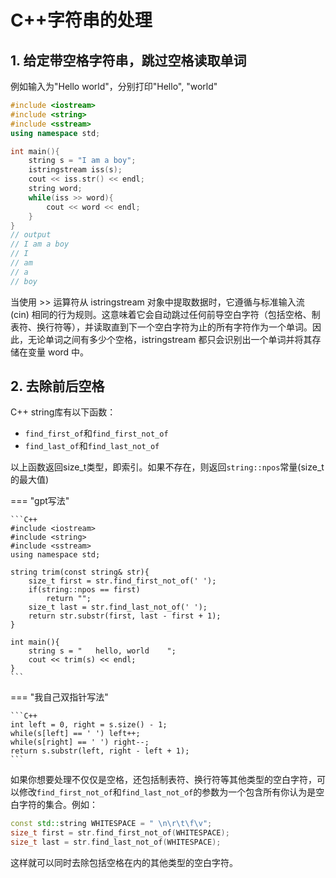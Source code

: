 # C++字符串的处理

## 1. 给定带空格字符串，跳过空格读取单词

例如输入为"Hello world"，分别打印"Hello", "world"

```C++
#include <iostream>
#include <string>
#include <sstream>
using namespace std;

int main(){
    string s = "I am a boy";
    istringstream iss(s);
    cout << iss.str() << endl;
    string word;
    while(iss >> word){
        cout << word << endl;
    }
}
// output
// I am a boy
// I
// am
// a
// boy
```

当使用 >> 运算符从 istringstream 对象中提取数据时，它遵循与标准输入流 (cin) 相同的行为规则。这意味着它会自动跳过任何前导空白字符（包括空格、制表符、换行符等），并读取直到下一个空白字符为止的所有字符作为一个单词。因此，无论单词之间有多少个空格，istringstream 都只会识别出一个单词并将其存储在变量 word 中。

## 2. 去除前后空格

C++ string库有以下函数：

- `find_first_of`和`find_first_not_of`
- `find_last_of`和`find_last_not_of`

以上函数返回size_t类型，即索引。如果不存在，则返回`string::npos`常量(size_t的最大值)

=== "gpt写法"

    ```C++
    #include <iostream>
    #include <string>
    #include <sstream>
    using namespace std;

    string trim(const string& str){
        size_t first = str.find_first_not_of(' ');
        if(string::npos == first)
            return "";
        size_t last = str.find_last_not_of(' ');
        return str.substr(first, last - first + 1);
    }

    int main(){
        string s = "   hello, world    ";
        cout << trim(s) << endl;
    }
    ```

=== "我自己双指针写法"

    ```C++
    int left = 0, right = s.size() - 1;
    while(s[left] == ' ') left++;
    while(s[right] == ' ') right--;
    return s.substr(left, right - left + 1);
    ```
    
如果你想要处理不仅仅是空格，还包括制表符、换行符等其他类型的空白字符，可以修改`find_first_not_of`和`find_last_not_of`的参数为一个包含所有你认为是空白字符的集合。例如：

```C++
const std::string WHITESPACE = " \n\r\t\f\v";
size_t first = str.find_first_not_of(WHITESPACE);
size_t last = str.find_last_not_of(WHITESPACE);
```

这样就可以同时去除包括空格在内的其他类型的空白字符。

